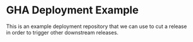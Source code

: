 # GHA Deployment Example

This is an example deployment repository that we can use to cut a release in order to trigger other downstream releases.